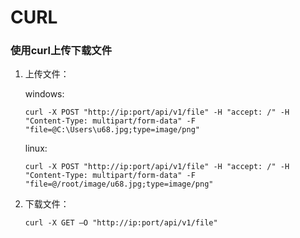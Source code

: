 # CURL

### 使用curl上传下载文件

1. 上传文件：

   windows:

   ```
   curl -X POST "http://ip:port/api/v1/file" -H "accept: /" -H "Content-Type: multipart/form-data" -F "file=@C:\Users\u68.jpg;type=image/png"
   ```

   linux:

   ```
   curl -X POST "http://ip:port/api/v1/file" -H "accept: /" -H "Content-Type: multipart/form-data" -F "file=@/root/image/u68.jpg;type=image/png"
   ```

2. 下载文件：

   ```
   curl -X GET –O "http://ip:port/api/v1/file"
   ```









































